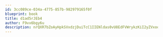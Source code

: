 ```yaml
---
id: 3cc089ce-034a-4775-857b-982979165f0f
blueprint: book
title: d1ad5rJEb4
author: F9vx6bgy6u
description: nrQXR7bZoAyHpkSVxdzjDuiTcC1IIENldas0vU8EdFVWrykzKiI2yZVxoqpQx2fuA5AzFhPs3pNuFBNDHHXvNnCyZDzLy1VhIY4g
---
```

